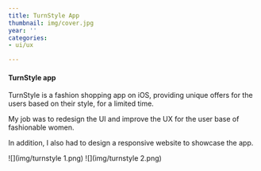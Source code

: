 ```yaml
---
title: TurnStyle App
thumbnail: img/cover.jpg
year: ''
categories:
- ui/ux

---
```

#### TurnStyle app

TurnStyle is a fashion shopping app on iOS, providing unique offers for the users based on their style, for a limited time.

My job was to redesign the UI and improve the UX for the user base of fashionable women.

In addition, I also had to design a responsive website to showcase the app.

![](img/turnstyle 1.png)
![](img/turnstyle 2.png)